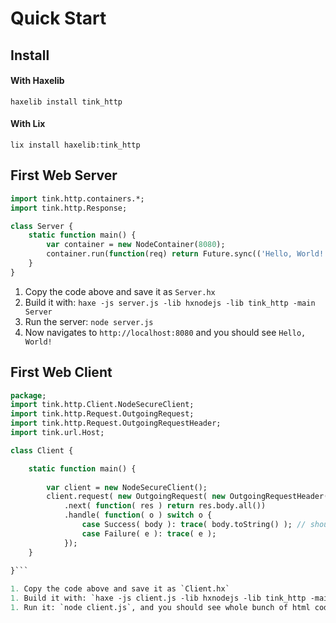 # Quick Start

## Install

#### With Haxelib

`haxelib install tink_http`

#### With Lix

`lix install haxelib:tink_http`

## First Web Server

```haxe
import tink.http.containers.*;
import tink.http.Response;

class Server {
	static function main() {
		var container = new NodeContainer(8080);
		container.run(function(req) return Future.sync(('Hello, World!':OutgoingResponse)));
	}
}
```

1. Copy the code above and save it as `Server.hx`
1. Build it with: `haxe -js server.js -lib hxnodejs -lib tink_http -main Server`
1. Run the server: `node server.js`
1. Now navigates to `http://localhost:8080` and you should see `Hello, World!`

## First Web Client

```haxe
package;
import tink.http.Client.NodeSecureClient;
import tink.http.Request.OutgoingRequest;
import tink.http.Request.OutgoingRequestHeader;
import tink.url.Host;

class Client {

	static function main() {
		
		var client = new NodeSecureClient();
		client.request( new OutgoingRequest( new OutgoingRequestHeader( GET, new Host( 'www.google.com' ), []), '' ))
			.next( function( res ) return res.body.all())
			.handle( function( o ) switch o {
				case Success( body ): trace( body.toString() ); // should trace an html page
				case Failure( e ): trace( e );
			});
	}
	
}```

1. Copy the code above and save it as `Client.hx`
1. Build it with: `haxe -js client.js -lib hxnodejs -lib tink_http -main Client`
1. Run it: `node client.js`, and you should see whole bunch of html code printed on screen
